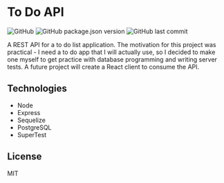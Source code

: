 # To Do API
![GitHub](https://img.shields.io/github/license/michaelacook/to-do-api)
![GitHub package.json version](https://img.shields.io/github/package-json/v/michaelacook/to-do-api)
![GitHub last commit](https://img.shields.io/github/last-commit/michaelacook/to-do-api)


A REST API for a to do list application. The motivation for this project was practical - I need a to do app that I will actually use, so I decided to make one myself to get practice with database programming and writing server tests. A future project will create a React client to consume the API.

## Technologies

- Node
- Express
- Sequelize
- PostgreSQL
- SuperTest

## License

MIT
